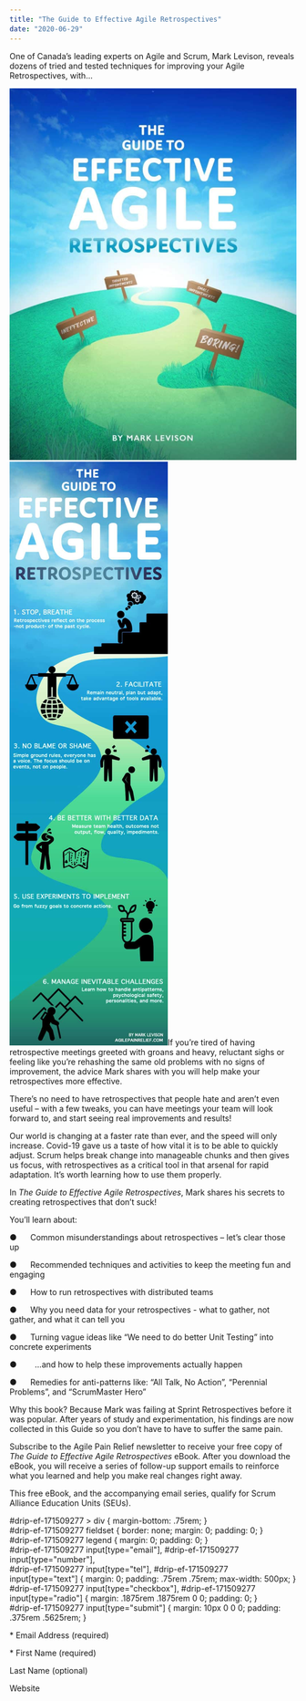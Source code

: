 ```yaml
---
title: "The Guide to Effective Agile Retrospectives"
date: "2020-06-29"
---
```


One of Canada’s leading experts on Agile and Scrum, Mark Levison, reveals dozens of tried and tested techniques for improving your Agile Retrospectives, with...

![The Guide to Effective Agile Retrospectives by Mark Levison](images/The-Guide-to-Effective-Agile-Retrospectives-temp-book-cover-791x1024.jpg)[![The Guide to Effective Agile Retrospectives inforgraphic by Mark Levison, Agile Pain Relief Consulting](images/The-Guide-to-Effective-Agile-Retrospectives-infographic-v1-1-1-scaled.jpg)](/wp-content/uploads/2021/03/The-Guide-to-Effective-Agile-Retrospectives-infographic-v1-1-1-scaled.jpg)If you’re tired of having retrospective meetings greeted with groans and heavy, reluctant sighs or feeling like you’re rehashing the same old problems with no signs of improvement, the advice Mark shares with you will help make your retrospectives more effective.

There’s no need to have retrospectives that people hate and aren’t even useful – with a few tweaks, you can have meetings your team will look forward to, and start seeing real improvements and results!

Our world is changing at a faster rate than ever, and the speed will only increase. Covid-19 gave us a taste of how vital it is to be able to quickly adjust. Scrum helps break change into manageable chunks and then gives us focus, with retrospectives as a critical tool in that arsenal for rapid adaptation. It’s worth learning how to use them properly.

In _The Guide to Effective Agile Retrospectives_, Mark shares his secrets to creating retrospectives that don’t suck!

You’ll learn about:

●      Common misunderstandings about retrospectives – let’s clear those up

●      Recommended techniques and activities to keep the meeting fun and engaging

●      How to run retrospectives with distributed teams

●      Why you need data for your retrospectives - what to gather, not gather, and what it can tell you

●      Turning vague ideas like “We need to do better Unit Testing” into concrete experiments

●        …and how to help these improvements actually happen

●      Remedies for anti-patterns like: “All Talk, No Action”, “Perennial Problems”, and “ScrumMaster Hero”

Why this book? Because Mark was failing at Sprint Retrospectives before it was popular. After years of study and experimentation, his findings are now collected in this Guide so you don’t have to have to suffer the same pain.

Subscribe to the Agile Pain Relief newsletter to receive your free copy of _The Guide to Effective Agile Retrospectives_ eBook. After you download the eBook, you will receive a series of follow-up support emails to reinforce what you learned and help you make real changes right away.

This free eBook, and the accompanying email series, qualify for Scrum Alliance Education Units (SEUs).

#drip-ef-171509277 > div { margin-bottom: .75rem; }<br /> #drip-ef-171509277 fieldset { border: none; margin: 0; padding: 0; }<br /> #drip-ef-171509277 legend { margin: 0; padding: 0; }<br /> #drip-ef-171509277 input\[type="email"\], #drip-ef-171509277 input\[type="number"\],<br /> #drip-ef-171509277 input\[type="tel"\], #drip-ef-171509277 input\[type="text"\] { margin: 0; padding: .75rem .75rem; max-width: 500px; }<br /> #drip-ef-171509277 input\[type="checkbox"\], #drip-ef-171509277 input\[type="radio"\] { margin: .1875rem .1875rem 0 0; padding: 0; }<br /> #drip-ef-171509277 input\[type="submit"\] { margin: 10px 0 0 0; padding: .375rem .5625rem; }<br />

\* Email Address (required) 

\* First Name (required) 

Last Name (optional) 

Website
